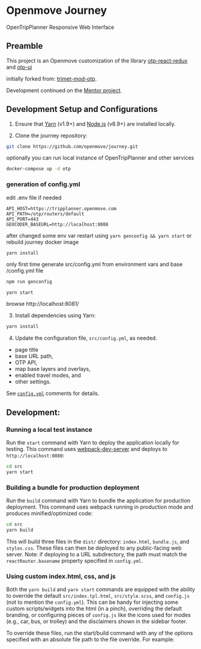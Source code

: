 
# Openmove Journey

OpenTripPlanner Responsive Web Interface


## Preamble

This project is an Openmove customization of the library [otp-react-redux](https://github.com/opentripplanner/otp-react-redux) and [otp-ui](https://github.com/opentripplanner/otp-ui)

initially forked from: [trimet-mod-otp](https://github.com/ibi-group/trimet-mod-otp).

Development continued on the [Mentor project](https://github.com/noi-techpark/odh-mentor-otp).


## Development Setup and Configurations

1. Ensure that [Yarn](https://yarnpkg.com/en/) (v1.9+) and [Node.js](https://nodejs.org/en/) (v8.9+) are installed locally.

2. Clone the journey repository:

```bash
git clone https://github.com/openmove/journey.git
```

optionally you   can run local instance of OpenTripPlanner and other services
```bash
docker-compose up -d otp
```

### generation of config.yml

edit .env file if needed
```
API_HOST=https://tripplanner.openmove.com
API_PATH=/otp/routers/default
API_PORT=443
GEOCODER_BASEURL=http://localhost:8088
```

after changed some env var restart using ```yarn genconfig && yarn start``` or rebuild journey docker image

```bash
yarn install
```

only first time generate src/config.yml from environment vars and base /config.yml file
```bash
npm run genconfig
```

```
yarn start
```

browse http://localhost:8081/


3. Install dependencies using Yarn:

```bash
yarn install
```

4. Update the configuration file, `src/config.yml`, as needed.

- page title
- base URL path,
- OTP API,
- map base layers and overlays,
- enabled travel modes, and
- other settings.

See [`config.yml`](./config.yml) comments for details.

## Development:

### Running a local test instance

Run the `start` command with Yarn to deploy the application locally for testing. This command uses [webpack-dev-server](https://github.com/webpack/webpack-dev-server) and deploys to `http://localhost:8080`:

```bash
cd src
yarn start
```

### Building a bundle for production deployment

Run the `build` command with Yarn to bundle the application for production deployment. This command uses webpack running in production mode and produces minified/optimized code:

```bash
cd src
yarn build
```

This will build three files in the `dist/` directory: `index.html`, `bundle.js`, and `styles.css`. These files can then be deployed to any public-facing web server. Note: if deploying to a URL subdirectory, the path must match the `reactRouter.basename` property specified in `config.yml`.

### Using custom index.html, css, and js

Both the `yarn build` and `yarn start` commands are equipped with the ability to override the default `src/index.tpl.html`, `src/style.scss`, and `config.js` (not to mention the `config.yml`). This can be handy for injecting some custom scripts/widgets into the html (in a pinch), overriding the default branding, or configuring pieces of `config.js` like the icons used for modes (e.g., car, bus, or trolley) and the disclaimers shown in the sidebar footer.

To override these files, run the start/build command with any of the options specified with an absolute file path to the file override. For example:
